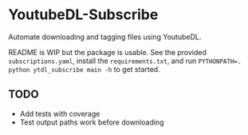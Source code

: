 # YoutubeDL-Subscribe
Automate downloading and tagging files using YoutubeDL.

README is WIP but the package is usable. See the provided `subscriptions.yaml`, install the `requirements.txt`, and run `PYTHONPATH=. python ytdl_subscribe main -h` to get started. 


## TODO
- Add tests with coverage
- Test output paths work before downloading
